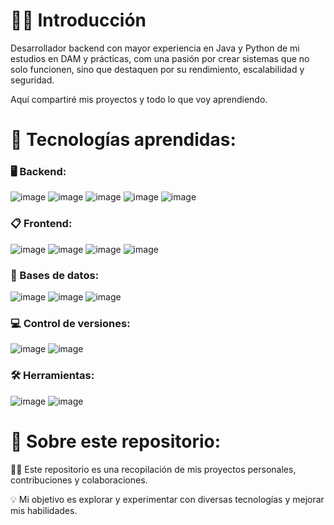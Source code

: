 # 👋🏻 Introducción
Desarrollador backend con mayor experiencia en Java y Python de mi estudios en DAM y prácticas, com una pasión por crear sistemas que no solo funcionen, sino que destaquen por su rendimiento, escalabilidad y seguridad.

Aquí compartiré mis proyectos y todo lo que voy aprendiendo.

# 🔧 Tecnologías aprendidas:
### 🖥️ Backend:
![image](https://github.com/user-attachments/assets/ff0b5cc0-20b7-4e50-b984-5afc2b984f80)
![image](https://github.com/user-attachments/assets/c635cc84-9e09-468d-bb79-5eacd9b25b03)
![image](https://github.com/user-attachments/assets/706476eb-5e3d-44f6-adca-c83f2eb3667d)
![image](https://github.com/user-attachments/assets/31101274-a645-4629-a746-261be76e1faa)
![image](https://github.com/user-attachments/assets/7a5c1880-8be7-40d7-b70b-43e87e5eeb0f)

### 📋 Frontend:
![image](https://github.com/user-attachments/assets/d9236d38-bce0-4d08-bd34-1ec5148bbf98)
![image](https://github.com/user-attachments/assets/50783067-73c4-4689-8e9d-52b76cd4f307)
![image](https://github.com/user-attachments/assets/d411b3fa-8b5b-4464-b0e4-4ab8224d02c8)
![image](https://github.com/user-attachments/assets/b68fe138-f638-4442-bc8a-2f01b90dd045)

### 📁 Bases de datos:
![image](https://github.com/user-attachments/assets/71d54db9-c9d2-4c1b-9962-dd5382af73e8)
![image](https://github.com/user-attachments/assets/850cdc2f-4198-4904-ba00-b7e5e85e10cb)
![image](https://github.com/user-attachments/assets/e2490a07-9631-492c-aafa-010ce24775bb)

### 💻 Control de versiones:
![image](https://github.com/user-attachments/assets/111a2f62-c3f6-45e6-baa1-011ee6f482f9)
![image](https://github.com/user-attachments/assets/17c7cbe4-644b-494a-8eac-f85b2339b631)

### 🛠️ Herramientas:
![image](https://github.com/user-attachments/assets/88fe8482-ec97-4985-b18e-f6c58d880d7a)
![image](https://github.com/user-attachments/assets/f5a44425-3867-4192-bc22-68a6f58ac345)


# 📖 Sobre este repositorio:
🤲🏻 Este repositorio es una recopilación de mis proyectos personales, contribuciones y colaboraciones.

💡 Mi objetivo es explorar y experimentar con diversas tecnologías y mejorar mis habilidades.


<!--
**giterziev/giterziev** is a ✨ _special_ ✨ repository because its `README.md` (this file) appears on your GitHub profile.

Here are some ideas to get you started:

- 🔭 I’m currently working on ...
- 🌱 I’m currently learning ...
- 👯 I’m looking to collaborate on ...
- 🤔 I’m looking for help with ...
- 💬 Ask me about ...
- 📫 How to reach me: ...
- 😄 Pronouns: ...
- ⚡ Fun fact: ...
-->
